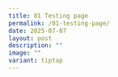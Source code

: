```yaml
---
title: 01 Testing page
permalink: /01-testing-page/
date: 2025-07-07
layout: post
description: ""
image: ""
variant: tiptap
---
```

